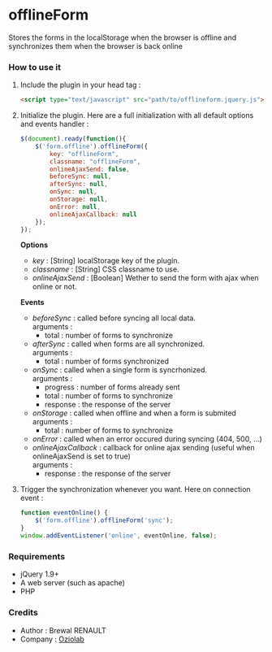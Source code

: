 offlineForm
===========

Stores the forms in the localStorage when the browser is offline and synchronizes them when the browser is back online

### How to use it
1. Include the plugin in your head tag :  

    `````html
    <script type="text/javascript" src="path/to/offlineform.jquery.js"></script>
    `````

2. Initialize the plugin. Here are a full initialization with all default options and events handler :  

    `````javascript
    $(document).ready(function(){
        $('form.offline').offlineForm({
            key: "offlineForm",
            classname: "offlineForm",
            onlineAjaxSend: false,
            beforeSync: null,
            afterSync: null,
            onSync: null,
            onStorage: null,
            onError: null,
            onlineAjaxCallback: null
        });
    });
    `````
    **Options**  
    * *key* : [String] localStorage key of the plugin.  
    * *classname* : [String] CSS classname to use.  
    * *onlineAjaxSend* : [Boolean] Wether to send the form with ajax when online or not.  
    
    **Events**  
    * *beforeSync* : called before syncing all local data.  
        arguments :  
        * total : number of forms to synchronize  
    * *afterSync* : called when forms are all synchronized.  
        arguments :  
        * total : number of forms synchronized  
    * *onSync* : called when a single form is syncrhonized.  
        arguments :  
        * progress : number of forms already sent  
        * total : number of forms to synchronize  
        * response : the response of the server  
    * *onStorage* : called when offline and when a form is submited  
        arguments :  
        * total : number of forms to synchronize  
    * *onError* : called when an error occured during syncing (404, 500, ...)  
    * *onlineAjaxCallback* : callback for online ajax sending (useful when onlineAjaxSend is set to true)  
        arguments :  
        * response : the response of the server  

3. Trigger the synchronization whenever you want. Here on connection event : 

   `````javascript
   function eventOnline() {
       $('form.offline').offlineForm('sync');
   }
   window.addEventListener('online', eventOnline, false);
   `````
   
### Requirements
* jQuery 1.9+
* A web server (such as apache)
* PHP

### Credits
* Author : Brewal RENAULT
* Company : [Oziolab](http://oziolab.fr/)
